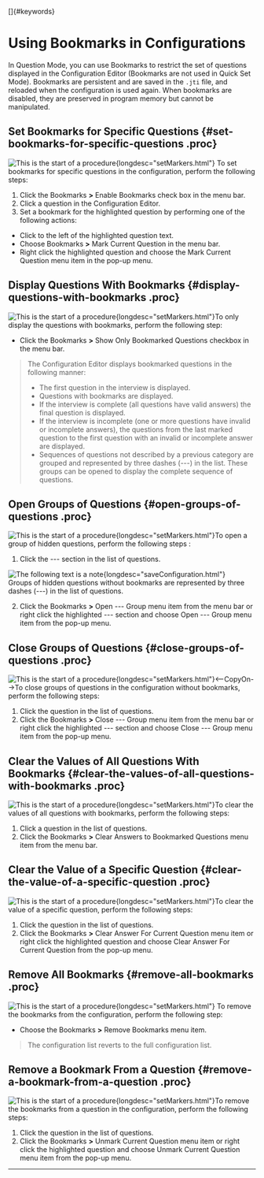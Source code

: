 
[]{#keywords}

# Using Bookmarks in Configurations

In Question Mode, you can use Bookmarks to restrict the set of questions displayed in the
Configuration Editor (Bookmarks are not used in Quick Set Mode). Bookmarks are persistent and are
saved in the `.jti` file, and reloaded when the configuration is used again. When bookmarks are
disabled, they are preserved in program memory but cannot be manipulated.

## Set Bookmarks for Specific Questions {#set-bookmarks-for-specific-questions .proc}

![This is the start of a procedure](../../images/hg_proc.gif){longdesc="setMarkers.html"} To set
bookmarks for specific questions in the configuration, perform the following steps:

1.  Click the Bookmarks **\>** Enable Bookmarks check box in the menu bar.
2.  Click a question in the Configuration Editor.
3.  Set a bookmark for the highlighted question by performing one of the following actions:

-   Click to the left of the highlighted question text.
-   Choose Bookmarks **\>** Mark Current Question in the menu bar.
-   Right click the highlighted question and choose the Mark Current Question menu item in the
    pop-up menu.

## Display Questions With Bookmarks {#display-questions-with-bookmarks .proc}

![This is the start of a procedure](../../images/hg_proc.gif){longdesc="setMarkers.html"}To only
display the questions with bookmarks, perform the following step:

-   Click the Bookmarks **\>** Show Only Bookmarked Questions checkbox in the menu bar.

> The Configuration Editor displays bookmarked questions in the following manner:
>
> -   The first question in the interview is displayed.
> -   Questions with bookmarks are displayed.
> -   If the interview is complete (all questions have valid answers) the final question is
>     displayed.
> -   If the interview is incomplete (one or more questions have invalid or incomplete answers), the
>     questions from the last marked question to the first question with an invalid or incomplete
>     answer are displayed.
> -   Sequences of questions not described by a previous category are grouped and represented by
>     three dashes (\-\--) in the list. These groups can be opened to display the complete sequence
>     of questions.

## Open Groups of Questions {#open-groups-of-questions .proc}

![This is the start of a procedure](../../images/hg_proc.gif){longdesc="setMarkers.html"}To open a
group of hidden questions, perform the following steps :

1.  Click the \-\-- section in the list of questions.

![The following text is a note](../../images/hg_note.gif){longdesc="saveConfiguration.html"}\
Groups of hidden questions without bookmarks are represented by three dashes (\-\--) in the list of
questions.

2.  Click the Bookmarks **\>** Open \-\-- Group menu item from the menu bar or right click the
    highlighted \-\-- section and choose Open \-\-- Group menu item from the pop-up menu.

## Close Groups of Questions {#close-groups-of-questions .proc}

![This is the start of a
procedure](../../images/hg_proc.gif){longdesc="setMarkers.html"}\<\--CopyOn\--\>To close groups of
questions in the configuration without bookmarks, perform the following steps:

1.  Click the question in the list of questions.
2.  Click the Bookmarks **\>** Close \-\-- Group menu item from the menu bar or right click the
    highlighted \-\-- section and choose Close \-\-- Group menu item from the pop-up menu.

## Clear the Values of All Questions With Bookmarks {#clear-the-values-of-all-questions-with-bookmarks .proc}

![This is the start of a procedure](../../images/hg_proc.gif){longdesc="setMarkers.html"}To clear
the values of all questions with bookmarks, perform the following steps:

1.  Click a question in the list of questions.
2.  Click the Bookmarks **\>** Clear Answers to Bookmarked Questions menu item from the menu bar.

## Clear the Value of a Specific Question {#clear-the-value-of-a-specific-question .proc}

![This is the start of a procedure](../../images/hg_proc.gif){longdesc="setMarkers.html"}To clear
the value of a specific question, perform the following steps:

1.  Click the question in the list of questions.
2.  Click the Bookmarks **\>** Clear Answer For Current Question menu item or right click the
    highlighted question and choose Clear Answer For Current Question from the pop-up menu.

## Remove All Bookmarks {#remove-all-bookmarks .proc}

![This is the start of a procedure](../../images/hg_proc.gif){longdesc="setMarkers.html"} To remove
the bookmarks from the configuration, perform the following step:

-   Choose the Bookmarks **\>** Remove Bookmarks menu item.

> The configuration list reverts to the full configuration list.

## Remove a Bookmark From a Question {#remove-a-bookmark-from-a-question .proc}

![This is the start of a procedure](../../images/hg_proc.gif){longdesc="setMarkers.html"}To remove
the bookmarks from a question in the configuration, perform the following steps:

1.  Click the question in the list of questions.
2.  Click the Bookmarks **\>** Unmark Current Question menu item or right click the highlighted
    question and choose Unmark Current Question menu item from the pop-up menu.

----------------------------------------------------------------------------------------------------


